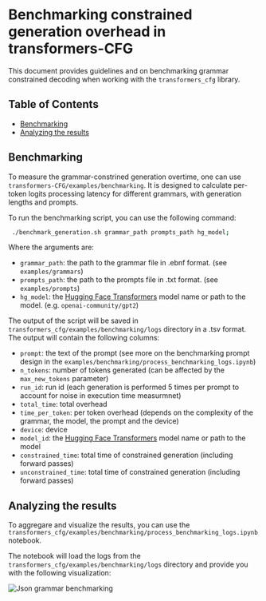 # Benchmarking constrained generation overhead in transformers-CFG

This document provides guidelines and on benchmarking grammar constrained decoding when working with the `transformers_cfg` library. 

## Table of Contents

  - [Benchmarking ](#benchmarking-)
  - [Analyzing the results ](#analyzing-the-results-)


## Benchmarking <a name="benchmarking"></a>

To measure the grammar-constrined generation overtime, one can use `transformers-CFG/examples/benchmarking`.
It is designed to calculate per-token logits processing latency for different grammars, with generation lengths and prompts.

To run the benchmarking script, you can use the following command:

```bash
 ./benchmark_generation.sh grammar_path prompts_path hg_model;

```

Where the arguments are:
- `grammar_path`: the path to the grammar file in .ebnf format. (see `examples/grammars`)
- `prompts_path`: the path to the prompts file in .txt format. (see `examples/prompts`)
- `hg_model`: the [Hugging Face Transformers](https://github.com/huggingface/transformers) model name or path to the model. (e.g. `openai-community/gpt2`)

The output of the script will be saved in `transformers_cfg/examples/benchmarking/logs` directory in a .tsv format.
The output will contain the following columns:

- `prompt`:	the text of the prompt (see more on the benchmarking prompt design in the `examples/benchmarking/process_benchmarking_logs.ipynb`) 
- `n_tokens`: number of tokens generated (can be affected by the `max_new_tokens` parameter)
- `run_id`: run id (each generation is performed 5 times per prompt to account for noise in execution time measurmnet)
- `total_time`: total overhead
- `time_per_token`: per token overhead (depends on the complexity of the grammar, the model, the prompt and the device)
- `device`: device
- `model_id`: the [Hugging Face Transformers](https://github.com/huggingface/transformers) model name or path to the model
- `constrained_time`: total time of constrained generation (including forward passes)
- `unconstrained_time`: total time of constrained generation (including forward passes)

## Analyzing the results <a name="analyzing-the-results"></a>

To aggregare and visualize the results, you can use the `transformers_cfg/examples/benchmarking/process_benchmarking_logs.ipynb` notebook.

The notebook will load the logs from the `transformers_cfg/examples/benchmarking/logs` directory and provide you with the following visualization:

![Json grammar benchmarking](assets/prots/benchmarking_results.png)
